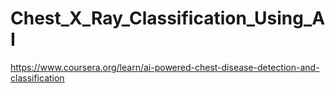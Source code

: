 # Chest_X_Ray_Classification_Using_AI
https://www.coursera.org/learn/ai-powered-chest-disease-detection-and-classification
